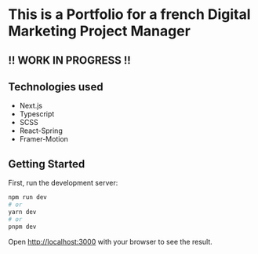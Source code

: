 # This is a Portfolio for a french Digital Marketing Project Manager

## !! WORK IN PROGRESS !!

## Technologies used
- Next.js
- Typescript
- SCSS
- React-Spring
- Framer-Motion

## Getting Started
First, run the development server:

```bash
npm run dev
# or
yarn dev
# or
pnpm dev
```

Open [http://localhost:3000](http://localhost:3000) with your browser to see the result.
